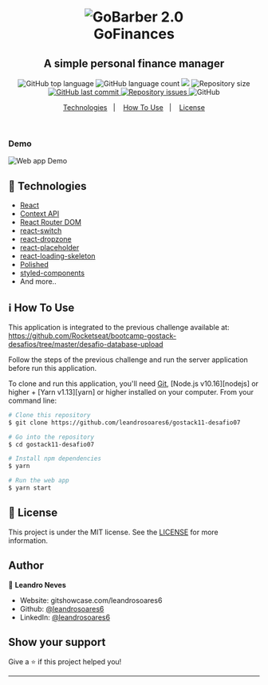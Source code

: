 <h1 align="center">
    <img alt="GoBarber 2.0" src="https://res.cloudinary.com/dqiqmpz8u/image/upload/v1591834111/gofinances/gofinances_edited_us5plt.png" />
    <br>
    GoFinances
</h1>

<h2 align="center">
  A simple personal finance manager
</h2>
<p align="center">
  <img alt="GitHub top language" src="https://img.shields.io/github/languages/top/leandrosoares6/gostack11-desafio07.svg">

  <img alt="GitHub language count" src="https://img.shields.io/github/languages/count/leandrosoares6/gostack11-desafio07.svg">
<a href="https://www.codacy.com/manual/leandrosoares6/gostack11-desafio07?utm_source=github.com&amp;utm_medium=referral&amp;utm_content=leandrosoares6/gostack11-desafio07&amp;utm_campaign=Badge_Grade"><img src="https://app.codacy.com/project/badge/Grade/cadf7bc3edc84b7492b8cf2663382c90"/></a>

  <img alt="Repository size" src="https://img.shields.io/github/repo-size/leandrosoares6/gostack11-desafio07.svg">
  <a href="https://github.com/leandrosoares6/gostack11-desafio07/commits/master">
    <img alt="GitHub last commit" src="https://img.shields.io/github/last-commit/leandrosoares6/gostack11-desafio07.svg">
  </a>

  <a href="https://github.com/leandrosoares6/gostack11-desafio07/issues">
    <img alt="Repository issues" src="https://img.shields.io/github/issues/leandrosoares6/gostack11-desafio07.svg">
  </a>

  <img alt="GitHub" src="https://img.shields.io/github/license/leandrosoares6/gostack11-desafio07">
</p>

<p align="center">
  <a href="#rocket-technologies">Technologies</a>&nbsp;&nbsp;&nbsp;|&nbsp;&nbsp;&nbsp;
  <a href="#information_source-how-to-use">How To Use</a>&nbsp;&nbsp;&nbsp;|&nbsp;&nbsp;&nbsp;
  <a href="#memo-license">License</a>
</p>

<p align="center">
<br/>
<h3>Demo</h3>
  <img alt="Web app Demo" src="https://res.cloudinary.com/dqiqmpz8u/image/upload/v1591832125/gofinances/gofinances-web_q0w9gq.gif">
</p>

## :rocket: Technologies

-   [React](https://reactjs.org/)
-   [Context API](https://pt-br.reactjs.org/docs/context.html)
-   [React Router DOM](https://reacttraining.com/react-router/web/guides/quick-start)
-   [react-switch](https://www.npmjs.com/package/react-switch)
-   [react-dropzone](https://react-dropzone.js.org/)
-   [react-placeholder](https://www.npmjs.com/package/react-placeholder)
-   [react-loading-skeleton](https://www.npmjs.com/package/react-loading-skeleton)
-   [Polished](https://polished.js.org/)
-   [styled-components](https://www.styled-components.com/)
-   And more..

## :information_source: How To Use

This application is integrated to the previous challenge available at: <https://github.com/Rocketseat/bootcamp-gostack-desafios/tree/master/desafio-database-upload>

 Follow the steps of the previous challenge and run the server application before run this application.

To clone and run this application, you'll need [Git](https://git-scm.com), [Node.js v10.16][nodejs] or higher + [Yarn v1.13][yarn] or higher installed on your computer. From your command line:

```bash
# Clone this repository
$ git clone https://github.com/leandrosoares6/gostack11-desafio07

# Go into the repository
$ cd gostack11-desafio07

# Install npm dependencies
$ yarn

# Run the web app
$ yarn start
```

## :memo: License

This project is under the MIT license. See the [LICENSE](https://github.com/leandrosoares6/gostack11-desafio07/blob/master/LICENSE) for more information.

## Author

👤 **Leandro Neves**

-   Website: gitshowcase.com/leandrosoares6
-   Github: [@leandrosoares6](https://github.com/leandrosoares6)
-   LinkedIn: [@leandrosoares6](https://linkedin.com/in/leandrosoares6)

## Show your support

Give a ⭐️ if this project helped you!

* * *
